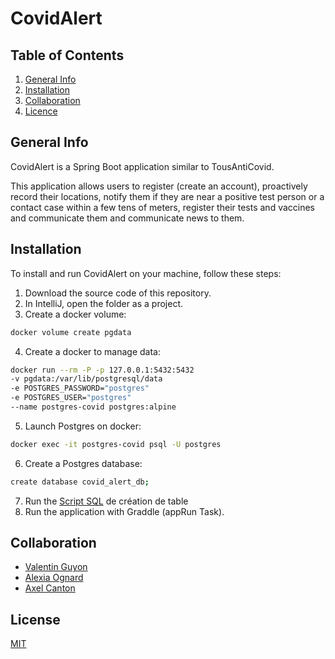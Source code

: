 # CovidAlert


## Table of Contents
1. [General Info](#general-info)
2. [Installation](#installation)
3. [Collaboration](#collaboration)
4. [Licence](#licence)


<a name="general-info"></a>
## General Info
CovidAlert is a Spring Boot application similar to TousAntiCovid.

This application allows users to register (create an account), proactively record their locations, notify them if they are near a positive test person or a contact case
within a few tens of meters, register their tests and vaccines and communicate them
and communicate news to them.


<a name="installation"></a>
## Installation
To install and run CovidAlert on your machine, follow these steps:
1. Download the source code of this repository.
2. In IntelliJ, open the folder as a project.
3. Create a docker volume:
```bash
docker volume create pgdata
```
4. Create a docker to manage data:
```bash
docker run --rm -P -p 127.0.0.1:5432:5432
-v pgdata:/var/lib/postgresql/data
-e POSTGRES_PASSWORD="postgres"
-e POSTGRES_USER="postgres"
--name postgres-covid postgres:alpine
```
5. Launch Postgres on docker:
```bash
docker exec -it postgres-covid psql -U postgres
```
6. Create a Postgres database:
```bash
create database covid_alert_db;
```
7. Run the [Script SQL](https://github.com/AxelCanton/CovidAlert/blob/88eba846a46be0195dfcefa8c7172b39c9d77d18/src/main/resources/sql/init_tables.sql) de création de table
8. Run the application with Graddle (appRun Task).


<a name="collaboration"></a>
## Collaboration
* [Valentin Guyon](https://github.com/V2i)
* [Alexia Ognard](https://github.com/Alexiaognard)
* [Axel Canton](https://github.com/AxelCanton)


<a name="licence"></a>
## License
[MIT](https://choosealicense.com/licenses/mit/)

